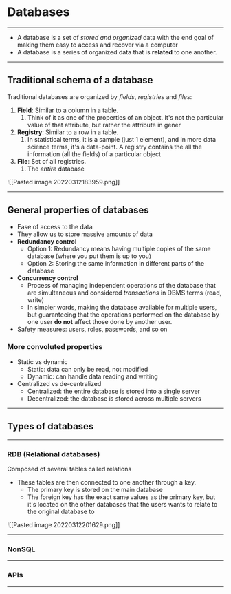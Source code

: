 # Databases

---

- A database is a set of _stored and organized_ data with the end goal of making them easy to access and recover via a computer
- A database is a series of organized data that is **related** to one another.

---

## Traditional schema of a database

Traditional databases are organized by _fields_, _registries_ and _files_:

1. **Field**: Similar to a column in a table.
	1. Think of it as one of the properties of an object. It's not the particular value of that attribute, but rather the attribute in gener
3. **Registry**: Similar to a row in a table.
	1. In statistical terms, it is a sample (just 1 element), and in more data science terms, it's a data-point. A registry contains the all the information (all the fields) of a particular object
4. **File**: Set of all registries.
	1. The _entire_ database

![[Pasted image 20220312183959.png]]

---

## General properties of databases

- Ease of access to the data
- They allow us to store massive amounts of data
- **Redundancy control**
	- Option 1: Redundancy means having multiple copies of the same database (where you put them is up to you)
	- Option 2: Storing the same information in different parts of the database
- **Concurrency control**
	- Process of managing independent operations of the database that are simultaneous and considered _transactions_ in DBMS terms (read, write)
	- In simpler words, making the database available for multiple users, but guaranteeing that the operations performed on the database by one user **do not** affect those done by another user. 
- Safety measures: users, roles, passwords, and so on

### More convoluted properties

- Static vs dynamic
	- Static: data can only be read, not modified
	- Dynamic: can handle data reading and writing
- Centralized vs de-centralized
	- Centralized: the entire database is stored into a single server
	- Decentralized: the database is stored across multiple servers

---

## Types of databases

---

### RDB (Relational databases)

Composed of several tables called relations
- These tables are then connected to one another through a key.
	- The primary key is stored on the main database
	- The foreign key has the exact same values as the primary key, but it's located on the other databases that the users wants to relate to the original database to

![[Pasted image 20220312201629.png]]

---

### NonSQL

---

### APIs

---

